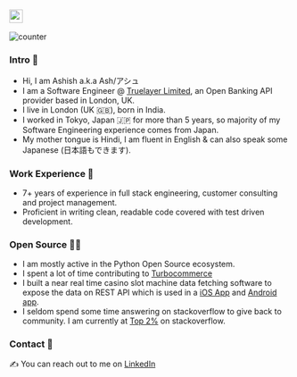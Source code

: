 ### <img src="https://github.com/TheDudeThatCode/TheDudeThatCode/blob/master/Assets/Hi.gif" width="24px"> 

![counter](https://ens582o2g1aixgc.m.pipedream.net)

### Intro 👋 
- Hi, I am Ashish a.k.a Ash/アシュ 
- I am a Software Engineer @ [Truelayer Limited](https://truelayer.com), an Open Banking API provider based in London, UK.
- I live in London (UK 🇬🇧), born in India. 
- I worked in Tokyo, Japan 🇯🇵 for more than 5 years, so majority of my Software Engineering experience comes from Japan.
- My mother tongue is Hindi, I am fluent in English & can also speak some Japanese (日本語もできます).

### Work Experience 💪 
- 7+ years of experience in full stack engineering, customer consulting and project management.
- Proficient in writing clean, readable code covered with test driven development.

### Open Source 👨‍💻 
- I am mostly active in the Python Open Source ecosystem.
- I spent a lot of time contributing to [Turbocommerce](https://github.com/ashdaily/turbcommerce)
- I built a near real time casino slot machine data fetching software to expose the data on REST API which is used in a [iOS App](https://tamakoshiapp.com/ios.downloads) and [Android app](https://tamakoshiapp.com/android.downloads).
- I seldom spend some time answering on stackoverflow to give back to community. I am currently at [Top 2%](https://stackoverflow.com/users/3753776/ash-singh) on stackoverflow.

### Contact 🤝
✍️ You can reach out to me on [LinkedIn](https://www.linkedin.com/in/ashisawesome/) 
